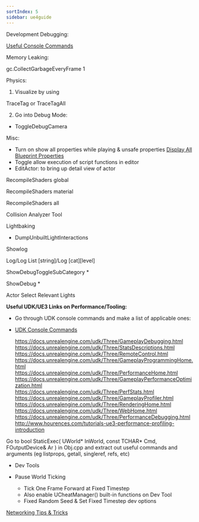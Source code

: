 ```yaml
---
sortIndex: 5
sidebar: ue4guide
---
```


Development Debugging:

[Useful Console Commands](fixme_self_referential_link)

Memory Leaking:

gc.CollectGarbageEveryFrame 1

Physics:

1. Visualize by using

TraceTag or TraceTagAll

2. Go into Debug Mode:

- ToggleDebugCamera

Misc:

- Turn on show all properties while playing & unsafe properties [Display All Blueprint Properties](ue4guide/general-debugging/display-all-blueprint-properties)
- Toggle allow execution of script functions in editor
- EditActor: to bring up detail view of actor

RecompileShaders global

RecompileShaders material

RecompileShaders all

Collision Analyzer Tool

Lightbaking

- DumpUnbuiltLightInteractions

Showlog

Log/Log List [string]/Log [cat][level]

ShowDebugToggleSubCategory \*

ShowDebug \*

Actor Select Relevant Lights

**Useful UDK/UE3 Links on Performance/Tooling:**

- Go through UDK console commands and make a list of applicable ones:

- [UDK Console Commands](fixme_self_referential_link)

  <https://docs.unrealengine.com/udk/Three/GameplayDebugging.html> \
  <https://docs.unrealengine.com/udk/Three/StatsDescriptions.html> \
  <https://docs.unrealengine.com/udk/Three/RemoteControl.html> \
  <https://docs.unrealengine.com/udk/Three/GameplayProgrammingHome.html> \
  <https://docs.unrealengine.com/udk/Three/PerformanceHome.html> \
  <https://docs.unrealengine.com/udk/Three/GameplayPerformanceOptimization.html> \
  <https://docs.unrealengine.com/udk/Three/PerfStats.html> \
  <https://docs.unrealengine.com/udk/Three/GameplayProfiler.html> \
  <https://docs.unrealengine.com/udk/Three/RenderingHome.html> \
  <https://docs.unrealengine.com/udk/Three/WebHome.html> \
  <https://docs.unrealengine.com/udk/Three/PerformanceDebugging.html> \
  <http://www.hourences.com/tutorials-ue3-performance-profiling-introduction>

Go to bool StaticExec( UWorld* InWorld, const TCHAR* Cmd, FOutputDevice& Ar ) in Obj.cpp and extract out useful commands and arguments (eg listprops, getall, singleref, refs, etc)

- Dev Tools

- Pause World Ticking
  - Tick One Frame Forward at Fixed Timestep
  - Also enable UCheatManager() built-in functions on Dev Tool
  - Fixed Random Seed & Set Fixed Timestep dev options

[Networking Tips & Tricks](fixme_self_referential_link)
